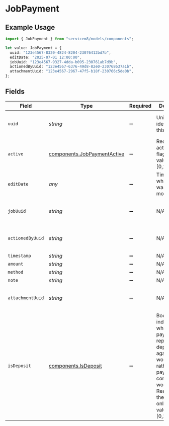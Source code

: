 # JobPayment

## Example Usage

```typescript
import { JobPayment } from "servicem8/models/components";

let value: JobPayment = {
  uuid: "123e4567-8320-4824-8204-23076412bd7b",
  editDate: "2025-07-01 12:00:00",
  jobUuid: "123e4567-9327-4dda-b095-230761ab7d9b",
  actionedByUuid: "123e4567-6376-49d8-82e0-230768637a1b",
  attachmentUuid: "123e4567-2967-47f5-b18f-230766c5de0b",
};
```

## Fields

| Field                                                                                                                                                                                                     | Type                                                                                                                                                                                                      | Required                                                                                                                                                                                                  | Description                                                                                                                                                                                               | Example                                                                                                                                                                                                   |
| --------------------------------------------------------------------------------------------------------------------------------------------------------------------------------------------------------- | --------------------------------------------------------------------------------------------------------------------------------------------------------------------------------------------------------- | --------------------------------------------------------------------------------------------------------------------------------------------------------------------------------------------------------- | --------------------------------------------------------------------------------------------------------------------------------------------------------------------------------------------------------- | --------------------------------------------------------------------------------------------------------------------------------------------------------------------------------------------------------- |
| `uuid`                                                                                                                                                                                                    | *string*                                                                                                                                                                                                  | :heavy_minus_sign:                                                                                                                                                                                        | Unique identifier for this record                                                                                                                                                                         | 123e4567-8320-4824-8204-23076412bd7b                                                                                                                                                                      |
| `active`                                                                                                                                                                                                  | [components.JobPaymentActive](../../models/components/jobpaymentactive.md)                                                                                                                                | :heavy_minus_sign:                                                                                                                                                                                        | Record active/deleted flag.  Valid values are [0,1]                                                                                                                                                       |                                                                                                                                                                                                           |
| `editDate`                                                                                                                                                                                                | *any*                                                                                                                                                                                                     | :heavy_minus_sign:                                                                                                                                                                                        | Timestamp at which record was last modified                                                                                                                                                               | 2025-07-01 12:00:00                                                                                                                                                                                       |
| `jobUuid`                                                                                                                                                                                                 | *string*                                                                                                                                                                                                  | :heavy_minus_sign:                                                                                                                                                                                        | N/A                                                                                                                                                                                                       | 123e4567-9327-4dda-b095-230761ab7d9b                                                                                                                                                                      |
| `actionedByUuid`                                                                                                                                                                                          | *string*                                                                                                                                                                                                  | :heavy_minus_sign:                                                                                                                                                                                        | N/A                                                                                                                                                                                                       | 123e4567-6376-49d8-82e0-230768637a1b                                                                                                                                                                      |
| `timestamp`                                                                                                                                                                                               | *string*                                                                                                                                                                                                  | :heavy_minus_sign:                                                                                                                                                                                        | N/A                                                                                                                                                                                                       |                                                                                                                                                                                                           |
| `amount`                                                                                                                                                                                                  | *string*                                                                                                                                                                                                  | :heavy_minus_sign:                                                                                                                                                                                        | N/A                                                                                                                                                                                                       |                                                                                                                                                                                                           |
| `method`                                                                                                                                                                                                  | *string*                                                                                                                                                                                                  | :heavy_minus_sign:                                                                                                                                                                                        | N/A                                                                                                                                                                                                       |                                                                                                                                                                                                           |
| `note`                                                                                                                                                                                                    | *string*                                                                                                                                                                                                  | :heavy_minus_sign:                                                                                                                                                                                        | N/A                                                                                                                                                                                                       |                                                                                                                                                                                                           |
| `attachmentUuid`                                                                                                                                                                                          | *string*                                                                                                                                                                                                  | :heavy_minus_sign:                                                                                                                                                                                        | N/A                                                                                                                                                                                                       | 123e4567-2967-47f5-b18f-230766c5de0b                                                                                                                                                                      |
| `isDeposit`                                                                                                                                                                                               | [components.IsDeposit](../../models/components/isdeposit.md)                                                                                                                                              | :heavy_minus_sign:                                                                                                                                                                                        | Boolean flag indicating whether this payment represents a deposit against future work (true) rather than a payment for completed work (false). Read-only in the API. (Read only).  Valid values are [0,1] |                                                                                                                                                                                                           |